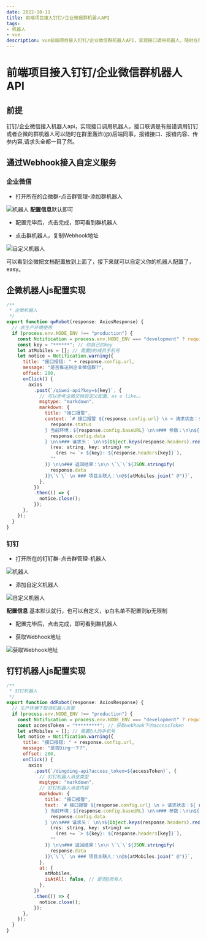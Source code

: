 ```yaml
---
date: 2022-10-11
title: 前端项目接入钉钉/企业微信群机器人API
tags:
- 机器人
- vue
description: vue前端项目接入钉钉/企业微信群机器人API，实现接口调用机器人，随时在群里通知后端同事接口报错了
---
```


# **前端项目接入钉钉/企业微信群机器人API**

## **前提**

钉钉/企业微信接入机器人api，实现接口调用机器人，接口联调是有报错调用钉钉或者企微的群机器人可以随时在群里轰炸(@)后端同事，报错接口、报错内容、传参内容,请求头全都一目了然。

## **通过Webhook接入自定义服务**

### **企业微信**

* 打开所在的企微群-点击群管理-添加群机器人

![机器人](https://ice.frostsky.com/2023/08/23/7c9cf3f4e06b1802363e8c49c65dadb4.png)
**配置信息**默认即可

* 配置完毕后，点击完成，即可看到群机器人

* 点击群机器人，复制Webhook地址

![自定义机器人](https://ice.frostsky.com/2023/08/23/8283a74beb8fce92b7431b693961f7cd.png)

可以看到企微把文档配置放到上面了，接下来就可以自定义你的机器人配置了，easy。

## **企微机器人js配置实现**

```javascript
/**
 * 企微机器人
 */
export function qwRobot(response: AxiosResponse) {
  // 非生产环境使用
  if (process.env.NODE_ENV !== "production") {
    const Notification = process.env.NODE_ENV === "development" ? require("element-ui").Notification : window.ELEMENT.Notification;
    const key = "******"; // 你自己的key
    let atMobiles = []; // 需要@的成员手机号
    let notice = Notification.warning({
      title: "接口报错: " + response.config.url,
      message: "是否推送到企业微信群?",
      offset: 200,
      onClick() {
        axios
          .post(`/qiwei-api?key=${key}`, {
            // 可以参考企微文档自定义配置，as u like。。
            msgtype: "markdown",
            markdown: {
              title: "接口报警",
              content: `# 接口报警 ${response.config.url} \n > 请求状态：${
                response.status
              } 当前环境：${response.config.baseURL} \n\n### 参数：\n\n${
                response.config.data
              } \n\n### 请求头： \n\n${Object.keys(response.headers).reduce(
                (res: string, key: string) =>
                  (res += `> ${key}: ${response.headers[key]}`),
                ""
              )} \n\n### 返回结果：\n\n \`\`\`${JSON.stringify(
                response.data
              )}\`\`\` \n ### 项目关联人：\n@${atMobiles.join(" @")}`,
            },
          })
          .then(() => {
            notice.close();
          });
      },
    });
  }
}
```

### **钉钉**

* 打开所在的钉钉群-点击群管理-机器人

![机器人](https://ice.frostsky.com/2023/08/23/eafe49a3be74f1c338c1e2f01e0e1f64.png)

* 添加自定义机器人

![自定义机器人](https://ice.frostsky.com/2023/08/23/9d2096bb5288ff06e0885afc91a7e5cc.png)

**配置信息** 基本默认就行，也可以自定义，ip白名单不配置则ip无限制

* 配置完毕后，点击完成，即可看到群机器人

* 获取Webhook地址

![获取Webhook地址](https://ice.frostsky.com/2023/08/23/148c231f610ed5a68f1106a7b5e5d7dd.png)

## **钉钉机器人js配置实现**

```javascript
/**
 * 钉钉机器人
 */
export function ddRobot(response: AxiosResponse) {
  // 生产环境下取消机器人告警
  if (process.env.NODE_ENV !== "production") {
    const Notification = process.env.NODE_ENV === "development" ? require("element-ui").Notification : window.ELEMENT.Notification;
    const accessToken = "*********"; // 获取webhook下的accessToken
    let atMobiles = []; // 需要@人的手机号
    let notice = Notification.warning({
      title: "接口报错: " + response.config.url,
      message: "是否Ding一下?",
      offset: 200,
      onClick() {
        axios
          .post(`/dingding-api?access_token=${accessToken}`, {
            // 钉钉机器人消息类型
            msgtype: "markdown",
            // 钉钉机器人消息内容
            markdown: {
              title: "接口报警",
              text: `# 接口报警 ${response.config.url} \n > 请求状态：${ response.status
              } 当前环境：${response.config.baseURL} \n\n### 参数：\n\n${
                response.config.data
              } \n\n### 请求头： \n\n${Object.keys(response.headers).reduce(
                (res: string, key: string) =>
                  (res += `> ${key}: ${response.headers[key]}`),
                ""
              )} \n\n### 返回结果：\n\n \`\`\`${JSON.stringify(
                response.data
              )}\`\`\` \n ### 项目关联人：\n@${atMobiles.join(" @")}`,
            },
            at: {
              atMobiles,
              isAtAll: false, // 是否@所有人
            },
          })
          .then(() => {
            notice.close();
          });
      },
    });
  }
}
```

<Comment />

